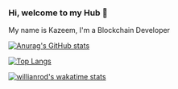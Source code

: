 ### Hi, welcome to my Hub 👋

My name is Kazeem, I'm a Blockchain Developer

[![Anurag's GitHub stats](https://github-readme-stats.vercel.app/api?username=Realkayzee&show_icons=true&theme=radical)](https://github.com/Realkayzee)

[![Top Langs](https://github-readme-stats.vercel.app/api/top-langs/?username=Realkayzee&layout=compact&theme=radical)](https://github.com/Realkayzee)

[![willianrod's wakatime stats](https://github-readme-stats.vercel.app/api/wakatime?username=kayzee&layout=compact&theme=radical)](https://github.com/Realkayzee)
